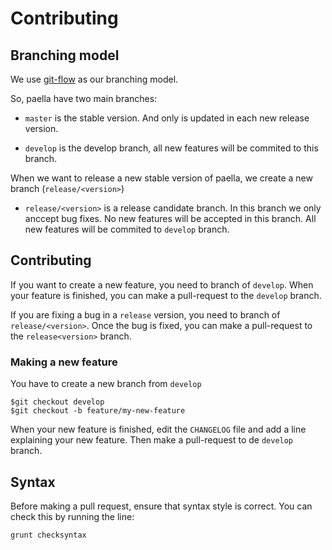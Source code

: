 # Contributing

## Branching model

We use [git-flow](http://nvie.com/posts/a-successful-git-branching-model/) as our branching model.

So, paella have two main branches:

* `master` is the stable version. And only is updated in each new release version.

* `develop` is the develop branch, all new features will be commited to this branch.

When we want to release a new stable version of paella, we create a new branch (`release/<version>`)

* `release/<version>` is a release candidate branch. In this branch we only anccept bug fixes. 
	No new features will be accepted in this branch. All new features will be commited to `develop` branch.


##  Contributing

If you want to create a new feature, you need to branch of `develop`. When your feature is finished,
you can make a pull-request to the `develop` branch.

If you are fixing a bug in a `release` version, you need to branch of `release/<version>`.
Once the bug is fixed, you can make a pull-request to the `release<version>` branch.

### Making a new feature

You have to create a new branch from `develop`

```
$git checkout develop
$git checkout -b feature/my-new-feature
```

When your new feature is finished, edit the `CHANGELOG` file and add a line explaining your new feature.
Then make a pull-request to de `develop` branch.


## Syntax

Before making a pull request, ensure that syntax style is correct. You can check this by running the line:

```
grunt checksyntax
```

